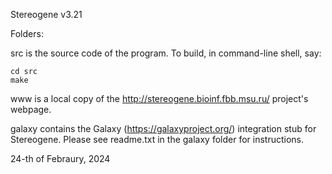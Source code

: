 Stereogene v3.21

Folders:

src is the source code of the program. To build, in command-line shell, say:
```
cd src
make
```

www is a local copy of the http://stereogene.bioinf.fbb.msu.ru/ project's webpage.

galaxy contains the Galaxy (https://galaxyproject.org/) integration stub for Stereogene. 
Please see readme.txt in the galaxy folder for instructions.

24-th of Febraury, 2024
